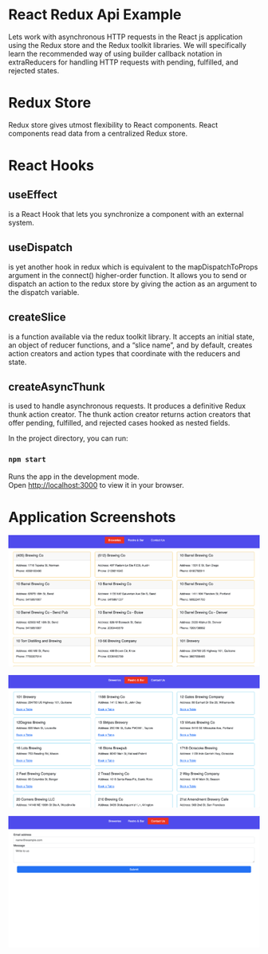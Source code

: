 # React Redux Api Example

Lets work with asynchronous HTTP requests in the React js application using the Redux store and the Redux toolkit libraries. We will specifically learn the recommended way of using builder callback notation in extraReducers for handling HTTP requests with pending, fulfilled, and rejected states.

# Redux Store
Redux store gives utmost flexibility to React components. React components read data from a centralized Redux store.

# React Hooks
## useEffect 
is a React Hook that lets you synchronize a component with an external system.

## useDispatch 
is yet another hook in redux which is equivalent to the mapDispatchToProps argument in the connect() higher-order function. It allows you to send or dispatch an action to the redux store by giving the action as an argument to the dispatch variable.


## createSlice 
is a function available via the redux toolkit library. It accepts an initial state, an object of reducer functions, and a “slice name”, and by default, creates action creators and action types that coordinate with the reducers and state.

## createAsyncThunk 
is used to handle asynchronous requests. It produces a definitive Redux thunk action creator. The thunk action creator returns action creators that offer pending, fulfilled, and rejected cases hooked as nested fields.


In the project directory, you can run:

### `npm start`

Runs the app in the development mode.\
Open [http://localhost:3000](http://localhost:3000) to view it in your browser.


# Application Screenshots

![Tab1](src/Images/img1.png)

![Tab2](src/Images/img2.png)

![Tab3](src/Images/img3.png)



